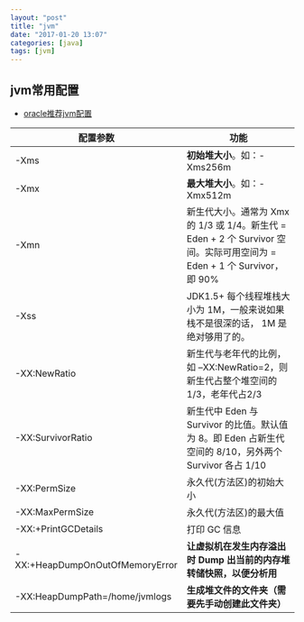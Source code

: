 ```yaml
---
layout: "post"
title: "jvm"
date: "2017-01-20 13:07"
categories: [java]
tags: [jvm]
---
```



## jvm常用配置

- [oracle推荐jvm配置](http://www.oracle.com/technetwork/java/javase/tech/vmoptions-jsp-140102.html)

 配置参数|	功能
 ---------|----------
-Xms|	**初始堆大小**。如：-Xms256m
-Xmx|	**最大堆大小**。如：-Xmx512m
-Xmn|	新生代大小。通常为 Xmx 的 1/3 或 1/4。新生代 = Eden + 2 个 Survivor 空间。实际可用空间为 = Eden + 1 个 Survivor，即 90%
-Xss|	JDK1.5+ 每个线程堆栈大小为 1M，一般来说如果栈不是很深的话， 1M 是绝对够用了的。
-XX:NewRatio|	新生代与老年代的比例，如 –XX:NewRatio=2，则新生代占整个堆空间的1/3，老年代占2/3
-XX:SurvivorRatio|	新生代中 Eden 与 Survivor 的比值。默认值为 8。即 Eden 占新生代空间的 8/10，另外两个 Survivor 各占 1/10
-XX:PermSize|	永久代(方法区)的初始大小
-XX:MaxPermSize|	永久代(方法区)的最大值
-XX:+PrintGCDetails|	打印 GC 信息
-XX:+HeapDumpOnOutOfMemoryError|    **让虚拟机在发生内存溢出时 Dump 出当前的内存堆转储快照，以便分析用**
-XX:HeapDumpPath=/home/jvmlogs|     **生成堆文件的文件夹（需要先手动创建此文件夹）**